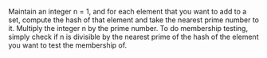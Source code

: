 Maintain an integer n = 1, and for each element that you want to add to a set, compute the hash of that element and take the nearest prime number to it. Multiply the integer n by the prime number. To do membership testing, simply check if n is divisible by the nearest prime of the hash of the element you want to test the membership of.